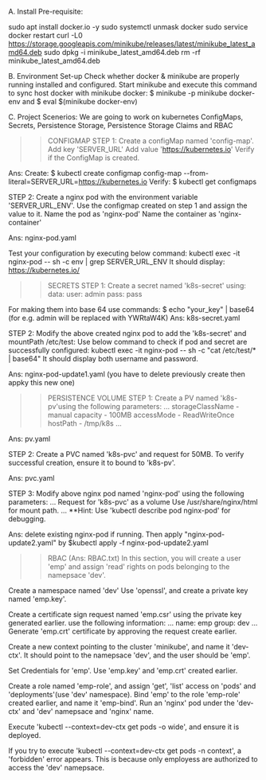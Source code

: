 A. Install Pre-requisite:

sudo apt install docker.io -y
sudo systemctl unmask docker
sudo service docker restart
curl -L0 https://storage.googleapis.com/minikube/releases/latest/minikube_latest_amd64.deb
sudo dpkg -i minikube_latest_amd64.deb
rm -rf minikube_latest_amd64.deb

B. Environment Set-up
Check whether docker & minikube are properly running installed and configured.
Start minikube and execute this command to sync host docker with minikube docker: $ minikube -p minikube docker-env and $ eval $(minikube docker-env)

C. Project Scenerios:
We are going to work on kubernetes ConfigMaps, Secrets, Persistence Storage, Persistence Storage Claims and RBAC

>>CONFIGMAP
 STEP 1:
 Create a configMap named 'config-map'.
 Add key 'SERVER_URL'
 Add value 'https://kubernetes.io'
 Verify if the ConfigMap is created.

 Ans: Create:  $ kubectl create configmap config-map --from-literal=SERVER_URL=https://kubernetes.io
  Verify: $ kubectl get configmaps

 STEP 2: 
 Create a nginx pod with the environment variable 'SERVER_URL_ENV'.
 Use the configmap created on step 1 and assign the value to it. 
 Name the pod as 'nginx-pod'
 Name the container as 'nginx-container'

 Ans: nginx-pod.yaml

 Test your configuration by executing below command: 
 kubectl exec -it nginx-pod -- sh -c env | grep SERVER_URL_ENV
 It should display: https://kubernetes.io/

>>SECRETS
 STEP 1:
 Create a secret named 'k8s-secret' using:
 data:
   user: admin
   pass: pass

 For making them into base 64 use commands: $ echo "your_key" | base64 (for e.g. admin will be replaced with YWRtaW4K)
 Ans: k8s-secret.yaml

 STEP 2:
 Modify the above created nginx pod to add the 'k8s-secret' and mountPath /etc/test:
 Use below command to check if pod and secret are successfully configured:
 kubectl exec -it nginx-pod -- sh -c "cat /etc/test/* | base64"
 It should display both username and password.

 Ans: nginx-pod-update1.yaml (you have to delete previously create then appky this new one)

>>PERSISTENCE VOLUME
 STEP 1: 
 Create a PV named 'k8s-pv'using the following parameters:
 ...
 storageClassName - manual
 capacity - 100MB
 accessMode - ReadWriteOnce
 hostPath - /tmp/k8s
 ...

 Ans: pv.yaml

 STEP 2: 
 Create a PVC named 'k8s-pvc' and request for 50MB.
 To verify successful creation, ensure it to bound to 'k8s-pv'.

 Ans: pvc.yaml

 STEP 3:
 Modify above nginx pod named 'nginx-pod' using the following parameters:
 ...
 Request for 'k8s-pvc' as a volume
 Use /usr/share/nginx/html for mount path.
 ...
 **Hint: Use 'kubectl describe pod nginx-pod' for debugging.

 Ans: delete existing nginx-pod if running. Then apply "nginx-pod-update2.yaml" by $kubectl apply -f nginx-pod-update2.yaml

>>RBAC (Ans: RBAC.txt)
 In this section, you will create a user 'emp' and assign 'read' rights on pods belonging to the namepsace 'dev'.

 Create a namespace named 'dev'
 Use 'openssl', and create a private key named 'emp.key'.

 Create a certificate sign request named 'emp.csr' using the private key generated earlier.
 use the following information:
 ...
 name: emp
 group: dev
 ...
 Generate 'emp.crt' certificate by approving the request create earlier.
 
 Create a new context pointing to the cluster 'minikube', and name it 'dev-ctx'. It should point to the namepsace 'dev', and the user should be 'emp'.

 Set Credentials for 'emp'.
 Use 'emp.key' and 'emp.crt' created earlier.

 Create a role named 'emp-role', and assign 'get', 'list' access on 'pods' and 'deployments'(use 'dev' namespace).
 Bind 'emp' to the role 'emp-role' created earlier, and name it 'emp-bind'.
 Run an 'nginx' pod under the 'dev-ctx' and 'dev' namepsace and 'nginx' name.

 Execute 'kubectl --context=dev-ctx get pods -o wide', and ensure it is deployed.

 If you try to execute 'kubectl --context=dev-ctx get pods -n context', a 'forbidden' error appears. This is because only employess are authorized to access the 'dev' namepsace.


